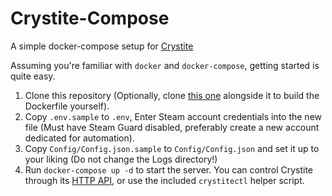 # Crystite-Compose
A simple docker-compose setup for [Crystite](https://github.com/Nihlus/Crystite)

Assuming you're familiar with `docker` and `docker-compose`, getting started is quite easy.
1. Clone this repository (Optionally, clone [this one](https://github.com/djsime1/Crystite) alongside it to build the Dockerfile yourself).
2. Copy `.env.sample` to `.env`, Enter Steam account credentials into the new file (Must have Steam Guard disabled, preferably create a new account dedicated for automation).
3. Copy `Config/Config.json.sample` to `Config/Config.json` and set it up to your liking (Do not change the Logs directory!)
4. Run `docker-compose up -d` to start the server. You can control Crystite through its [HTTP API](https://github.com/Nihlus/Crystite/blob/main/docs/index.md), or use the included `crystitectl` helper script.